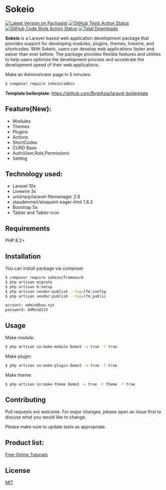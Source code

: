 # Sokeio

[![Latest Version on Packagist](https://img.shields.io/packagist/v/sokeio/framework.svg?style=flat-square)](https://packagist.org/packages/sokeio/framework)
[![GitHub Tests Action Status](https://img.shields.io/github/workflow/status/sokeio/framework/run-tests?label=Laravel)](https://github.com/sokeio/framework/actions?query=workflow%3ALaravel+)
[![GitHub Code Style Action Status](https://img.shields.io/github/workflow/status/sokeio/framework/Fix%20PHP%20code%20style%20issues?label=code%20style)](https://github.com/sokeio/frameworkframework/actions?query=workflow%3A"Fix+PHP+code+style+issues"+branch%3Amain)
[![Total Downloads](https://img.shields.io/packagist/dt/sokeio/framework.svg?style=flat-square)](https://packagist.org/packages/sokeio/framework)


**Sokeio** is a Laravel-based web application development package that provides support for developing modules, plugins, themes, livewire, and shortcodes. With Sokeio, users can develop web applications faster and easier than ever before. The package provides flexible features and utilities to help users optimize the development process and accelerate the development speed of their web applications.

Make an Administrator page in 5 minutes: 

```bash
$ composer require sokeio/admin
```


**Template boilerplate**: https://github.com/ByteAsia/laravel-boilerplate
## Feature(New):
- Modules
- Themes
- Plugins
- Actions
- ShortCodes
- CURD Base
- Auth(User,Role,Permission)
- Setting

## Technology used:
- Laravel 10x
- Livewire 3x
- unisharp/laravel-filemanager 2.6
- staudenmeir/eloquent-eager-limit 1.8.3
- Boostrap 5x
- Tabler and Tabler-icon


## Requirements

PHP 8.2+

## Installation

You can install package via composer

```bash
$ composer require sokeio/framework
$ php artisan migrate
$ php artisan b:setup
$ php artisan vendor:publish --tag=lfm_config
$ php artisan vendor:publish --tag=lfm_public
```

```bash
account: admin@hau.xyz
password: AdMin@123

```

## Usage

Make module:

```bash
$ php artisan so:make-module Demo3 -a true -f true
```

Make plugin:

```bash
$ php artisan so:make-plugin Demo3 -a true -f true
```

Make theme:

```bash
$ php artisan so:make-theme Demo3 -a true -t theme -f true
```

## Contributing

Pull requests are welcome. For major changes, please open an issue first to discuss what you would like to change.

Please make sure to update tests as appropriate.

## Product list:

[Free Online Tutorials](https://tutorialaz.com/)

## License

[MIT](./LICENSE)
